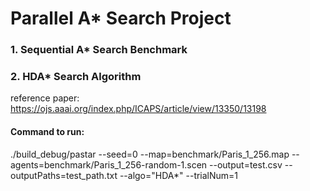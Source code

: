 # Parallel A* Search Project

### 1. Sequential A* Search Benchmark

### 2. HDA* Search Algorithm
reference paper: https://ojs.aaai.org/index.php/ICAPS/article/view/13350/13198



#### Command to run:

./build_debug/pastar --seed=0 --map=benchmark/Paris_1_256.map --agents=benchmark/Paris_1_256-random-1.scen --output=test.csv  --outputPaths=test_path.txt --algo="HDA*" --trialNum=1
